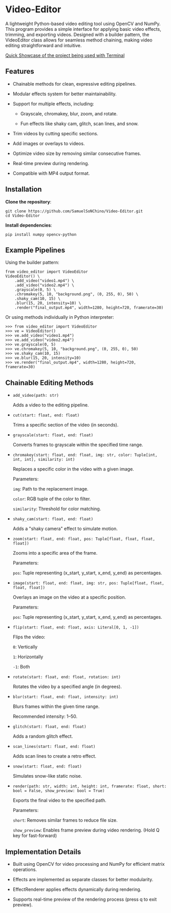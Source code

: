 # Video-Editor

A lightweight Python-based video editing tool using OpenCV and NumPy. This program provides a simple interface for applying basic video effects, trimming, and exporting videos. Designed with a builder pattern, the VideoEditor class allows for seamless method chaining, making video editing straightforward and intuitive.

[Quick Showcase of the project being used with Terminal](https://youtu.be/qym4_PWdxm8)

## Features

- Chainable methods for clean, expressive editing pipelines.

- Modular effects system for better maintainability.

- Support for multiple effects, including:

    - Grayscale, chromakey, blur, zoom, and rotate.

    - Fun effects like shaky cam, glitch, scan lines, and snow.

- Trim videos by cutting specific sections.

- Add images or overlays to videos.

- Optimize video size by removing similar consecutive frames.

- Real-time preview during rendering.

- Compatible with MP4 output format.

## Installation

**Clone the repository**:

    git clone https://github.com/SamuelSoNChino/Video-Editor.git
    cd Video-Editor

**Install dependencies**:

    pip install numpy opencv-python

## Example Pipelines

Using the builder pattern:

    from video_editor import VideoEditor
    VideoEditor() \
        .add_video("video1.mp4") \
        .add_video("video2.mp4") \
        .grayscale(0, 5) \
        .chromakey(5, 10, "background.png", (0, 255, 0), 50) \
        .shaky_cam(10, 15) \
        .blur(15, 20, intensity=10) \
        .render("final_output.mp4", width=1280, height=720, framerate=30)

Or using methods individually in Python interpreter:

    >>> from video_editor import VideoEditor
    >>> ve = VideoEditor()
    >>> ve.add_video("video1.mp4")
    >>> ve.add_video("video2.mp4")
    >>> ve.grayscale(0, 5)
    >>> ve.chromakey(5, 10, "background.png", (0, 255, 0), 50)
    >>> ve.shaky_cam(10, 15)
    >>> ve.blur(15, 20, intensity=10)
    >>> ve.render("final_output.mp4", width=1280, height=720, framerate=30)


## Chainable Editing Methods

- `add_video(path: str)`

    Adds a video to the editing pipeline.

- `cut(start: float, end: float)`

    Trims a specific section of the video (in seconds).

- `grayscale(start: float, end: float)`

    Converts frames to grayscale within the specified time range.

- `chromakey(start: float, end: float, img: str, color: Tuple[int, int, int], similarity: int)`

    Replaces a specific color in the video with a given image.

    Parameters:

    `img`: Path to the replacement image.

    `color`: RGB tuple of the color to filter.

    `similarity`: Threshold for color matching.


- `shaky_cam(start: float, end: float)`
    
    Adds a "shaky camera" effect to simulate motion.

- `zoom(start: float, end: float, pos: Tuple[float, float, float, float])`

    Zooms into a specific area of the frame.

    Parameters:

    `pos`: Tuple representing (x_start, y_start, x_end, y_end) as percentages.

- `image(start: float, end: float, img: str, pos: Tuple[float, float, float, float])`


    Overlays an image on the video at a specific position.

    Parameters:

    `pos`: Tuple representing (x_start, y_start, x_end, y_end) as percentages.

- `flip(start: float, end: float, axis: Literal[0, 1, -1])`

    Flips the video:

    `0`: Vertically

    `1`: Horizontally

    `-1`: Both

- `rotate(start: float, end: float, rotation: int)`

    Rotates the video by a specified angle (in degrees).

- `blur(start: float, end: float, intensity: int)`

    Blurs frames within the given time range.

    Recommended intensity: 1–50.

- `glitch(start: float, end: float)`
    
    Adds a random glitch effect.

- `scan_lines(start: float, end: float)`

    Adds scan lines to create a retro effect.

- `snow(start: float, end: float)`

    Simulates snow-like static noise.

- `render(path: str, width: int, height: int, framerate: float, short: bool = False, show_preview: bool = True)`

    Exports the final video to the specified path.

    Parameters:

    `short`: Removes similar frames to reduce file size.

    `show_preview`: Enables frame preview during video rendering. (Hold Q key for fast-forward)


## Implementation Details

- Built using OpenCV for video processing and NumPy for efficient matrix operations.

- Effects are implemented as separate classes for better modularity.

- EffectRenderer applies effects dynamically during rendering.

- Supports real-time preview of the rendering process (press q to exit preview).
